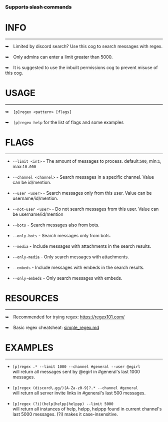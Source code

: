 ### ~~Supports slash commands~~
<h1></h1>

# INFO
---
➥ Limited by discord search? Use this cog to search messages with regex.
<br/><br/>
➥ Only admins can enter a limit greater than 5000.
<br/><br/>
➥ It is suggested to use the inbuilt permissions cog to prevent misuse of this cog.

# USAGE
---
➥ `[p]regex <pattern> [flags]`
<br/><br/>
➥ `[p]regex help` for the list of flags and some examples

# FLAGS
---
- `--limit <int>` - The amount of messages to process. default:`500`, min:`1`, max:`10.000`
<br/><br/>
- `--channel <channel>` - Search messages in a specific channel. Value can be id/mention.
<br/><br/>
- `--user <user>` - Search messages only from this user. Value can be username/id/mention.
<br/><br/>
- `--not-user <user>` - Do not search messages from this user. Value can be username/id/mention
<br/><br/>
- `--bots` - Search messages also from bots.
<br/><br/>
- `--only-bots` - Search messages only from bots.
<br/><br/>
- `--media` - Include messages with attachments in the search results.
<br/><br/>
- `--only-media` - Only search messages with attachments.
<br/><br/>
- `--embeds` - Include messages with embeds in the search results.
<br/><br/>
- `--only-embeds` - Only search messages with embeds.

# RESOURCES
---
➥ Recommended for trying regex: https://regex101.com/
<br/><br/>
➥ Basic regex cheatsheat: [simple_regex.md](.archive/simple_regex.md)

# EXAMPLES
---
- `[p]regex .* --limit 1000 --channel #general --user @egirl`\
will return all messages sent by @egirl in #general's last 1000 messages.
<br/><br/>
- `[p]regex (discord\.gg/)[A-Za-z0-9]?.* --channel #general`\
will return all server invite links in #general's last 500 messages.
<br/><br/>
- `[p]regex (?i)(help|helpp|helppp) --limit 5000`\
will return all instances of help, helpp, helppp found in current channel's last 5000 messages. (?i) makes it case-insensitive.
